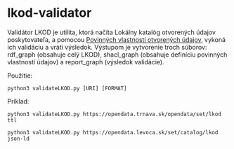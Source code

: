 # lkod-validator
Validátor LKOD je utilita, ktorá načíta Lokálny katalóg otvorených údajov poskytovateľa, a pomocou [Povinných vlastností otvorených údajov](https://github.com/slovak-egov/centralny-model-udajov/blob/main/tbox/national/dcat-ap-sk-2.0-shapes-2023b.02.ttl), vykoná ich validáciu a vráti výsledok. Výstupom je vytvorenie troch súborov: rdf_graph (obsahuje celý LKOD), shacl_graph (obsahuje definíciu povinných vlastností údajov) a report_graph (výsledok validácie).

Použitie:

```shell
python3 validateLKOD.py [URI] [FORMAT]
```

Príklad:

```shell
python3 validateLKOD.py https://opendata.trnava.sk/opendata/set/lkod ttl
```

```shell
python3 validateLKOD.py https://opendata.levoca.sk/set/catalog/lkod json-ld
```